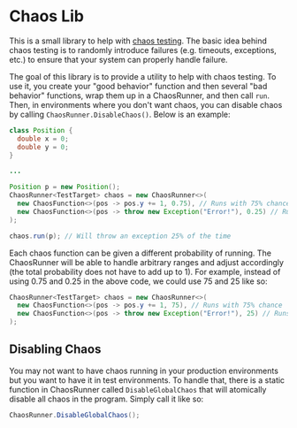 # Chaos Lib

This is a small library to help with [chaos testing](https://boyter.org/2016/07/chaos-testing-engineering/). The basic idea behind chaos testing is to randomly introduce failures (e.g. timeouts, exceptions, etc.) to ensure that your system can properly handle failure.

The goal of this library is to provide a utility to help with chaos testing. To use it, you create your "good behavior" function and then several "bad behavior" functions, wrap them up in a ChaosRunner, and then call `run`. Then, in environments where you don't want chaos, you can disable chaos by calling `ChaosRunner.DisableChaos()`. Below is an example:

``` java
class Position {
  double x = 0;
  double y = 0;
}

...

Position p = new Position();
ChaosRunner<TestTarget> chaos = new ChaosRunner<>(
  new ChaosFunction<>(pos -> pos.y += 1, 0.75), // Runs with 75% chance
  new ChaosFunction<>(pos -> throw new Exception("Error!"), 0.25) // Runs with 25% chance
);

chaos.run(p); // Will throw an exception 25% of the time
```

Each chaos function can be given a different probability of running. The ChaosRunner will be able to handle arbitrary ranges and adjust accordingly (the total probability does not have to add up to 1). For example, instead of using 0.75 and 0.25 in the above code, we could use 75 and 25 like so:

``` java
ChaosRunner<TestTarget> chaos = new ChaosRunner<>(
  new ChaosFunction<>(pos -> pos.y += 1, 75), // Runs with 75% chance
  new ChaosFunction<>(pos -> throw new Exception("Error!"), 25) // Runs with 25% chance
);
```

## Disabling Chaos

You may not want to have chaos running in your production environments but you want to have it in test environments. To handle that, there is a static function in ChaosRunner called `DisableGlobalChaos` that will atomically disable all chaos in the program. Simply call it like so:

``` java
ChaosRunner.DisableGlobalChaos();
```
